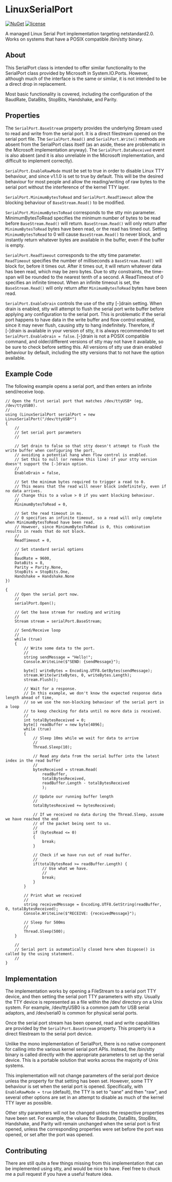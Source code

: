 # LinuxSerialPort

[![NuGet](https://img.shields.io/badge/nuget-1.1.1-green.svg)](https://www.nuget.org/packages/crozone.LinuxSerialPort/)
[![license](https://img.shields.io/github/license/mashape/apistatus.svg?maxAge=2592000)]()

A managed Linux Serial Port implementation targeting netstandard2.0.
Works on systems that have a POSIX compatible /bin/stty binary.

## About

This SerialPort class is intended to offer similar functionality to the SerialPort class provided by Microsoft in System.IO.Ports. However, although much of the interface is the same or similar, it is not intended to be a direct drop in replacement.

Most basic functionality is covered, including the configuration of the BaudRate, DataBits, StopBits, Handshake, and Parity.

## Properties

The `SerialPort.BaseStream` property provides the underlying Stream used to read and write from the serial port. It is a direct filestream opened on the serial port file. The `SerialPort.Read()` and `SerialPort.Write()` methods are absent from the SerialPort class itself (as an aside, these are problematic in the Microsoft implementation anyway). The `SerialPort.DataReceived` event is also absent (and it is also unreliable in the Microsoft implementation, and difficult to implement correctly).

`SerialPort.EnableRawMode` must be set to true in order to disable Linux TTY behaviour, and since v1.1.0 is set to true by default. This will be the desired behaviour for most people and allow the reading/writing of raw bytes to the serial port without the interference of the kernel TTY layer.

`SerialPort.MinimumBytesToRead` and `SerialPort.ReadTimeout` allow the blocking behaviour of `BaseStream.Read()` to be modified.

`SerialPort.MinimumBytesToRead` corresponds to the stty min parameter. MinimumBytesToRead specifies the minimum number of bytes to be read before `BaseStream.Read()` will return. `BaseStream.Read()` will only return after `MinimumBytesToRead` bytes have been read, or the read has timed out. Setting `MinimumBytesToRead` to 0 will cause `BaseStream.Read()` to never block, and instantly return whatever bytes are available in the buffer, even if the buffer is empty.

`SerialPort.ReadTimeout` corresponds to the stty time parameter. `ReadTimeout` specifies the number of milliseconds a `BaseStream.Read()` will block for, before it times out. After it times out, it will return whatever data has been read, which may be zero bytes. Due to stty constraints, the time-span will be rounded to the nearest tenth of a second. A ReadTimeout of 0 specifies an infinite timeout. When an infinite timeout is set, the `BaseStream.Read()` will only return after `MinimumBytesToRead` bytes have been read.

`SerialPort.EnableDrain` controls the use of the stty [-]drain setting. When drain is enabled, stty will attempt to flush the serial port write buffer before applying any configuration to the serial port.
This is problematic if the serial port happens to have data in the write buffer and flow control enabled, since it may never flush, causing stty to hang indefinitely.
Therefore, if [-]drain is available in your version of stty, it is always recommended to set `SerialPort.EnableDrain = false`. [-]drain is not a POSIX compatible command, and older/different versions of stty may not have it available, so be sure to check before setting this. All versions of stty use drain enabled behaviour by default, including the stty versions that to not have the option available.

## Example Code

The following example opens a serial port, and then enters an infinite send/receive loop.

```
// Open the first serial port that matches /dev/ttyUSB* (eg, /dev/ttyUSB0).
//
using (LinuxSerialPort serialPort = new LinuxSerialPort("/dev/ttyUSB*")
{
    //
    // Set serial port parameters
    //

    // Set drain to false so that stty doesn't attempt to flush the write buffer when configuring the port,
    // avoiding a potential hang when flow control is enabled.
    // Set this to null (or remove this line) if your stty version doesn't support the [-]drain option.
    //
    EnableDrain = false,

    // Set the minimum bytes required to trigger a read to 0.
    // This means that the read will never block indefinitely, even if no data arrives.
    // Change this to a value > 0 if you want blocking behaviour.
    //
    MinimumBytesToRead = 0,

    // Set the read timeout in ms.
    // 0 specifies an infinite timeout, so a read will only complete when MinimumBytesToRead have been read.
    // However, since MinimumBytesToRead is 0, this combination results in reads that do not block.
    //
    ReadTimeout = 0,

    // Set standard serial options
    //
    BaudRate = 9600,
    DataBits = 8,
    Parity = Parity.None,
    StopBits = StopBits.One,
    Handshake = Handshake.None
})

{
    // Open the serial port now.
    //
    serialPort.Open();

    // Get the base stream for reading and writing
    //
    Stream stream = serialPort.BaseStream;

    // Send/Receive loop
    //
    while (true)
    {
        // Write some data to the port.
        //
        string sendMessage = "Hello!";
        Console.WriteLine($"SEND: {sendMessage}");
        
        byte[] writeBytes = Encoding.UTF8.GetBytes(sendMessage);
        stream.Write(writeBytes, 0, writeBytes.Length);
        stream.Flush();
        
        // Wait for a response.
        // In this example, we don't know the expected response data length ahead of time,
        // so we use the non-blocking behaviour of the serial port in a loop
        // to keep checking for data until no more data is received.
        //
        int totalBytesReceived = 0;
        byte[] readBuffer = new byte[4096];
        while (true)
        {
            // Sleep 10ms while we wait for data to arrive
            //
            Thread.Sleep(10);
            
            // Read any data from the serial buffer into the latest index in the read buffer
            //
            bytesReceived = stream.Read(
                readBuffer,
                totalBytesReceived,
                readBuffer.Length - totalBytesReceived
                );
            
            // Update our running buffer length
            //
            totalBytesReceived += bytesReceived;
            
            // If we received no data during the Thread.Sleep, assume we have reached the end
            // of the packet being sent to us.
            //
            if (bytesRead <= 0)
            {
                break;
            }
            
            // Check if we have run out of read buffer.
            //
            if(totalBytesRead >= readBuffer.Length) {
                // Use what we have.
                //
                break;
            }
        }
        
        // Print what we received
        //
        string receivedMessage = Encoding.UTF8.GetString(readBuffer, 0, totalBytesReceived);
        Console.WriteLine($"RECEIVE: {receivedMessage}");
        
        // Sleep for 500ms
        //
        Thread.Sleep(500);
    }
    
    //
    // Serial port is automatically closed here when Dispose() is called by the using statement.
    //
}
```

## Implementation

The implementation works by opening a FileStream to a serial port TTY device, and then setting the serial port TTY parameters with stty. Usually the TTY device is represented as a file within the /dev/ directory on a Unix system. For example, /dev/ttyUSB0 is a common path for USB serial adaptors, and /dev/serial0 is common for physical serial ports.

Once the serial port stream has been opened, read and write capabilities are provided by the `SerialPort.BaseStream` property. This property is a direct filestream to the serial port device.

Unlike the mono implementation of SerialPort, there is no native component for calling into the various kernel serial port APIs. Instead, the /bin/stty binary is called directly with the appropriate parameters to set up the serial device. This is a portable solution that works across the majority of Unix systems.

This implementation will not change parameters of the serial port device unless the property for that setting has been set. However, some TTY behaviour is set when the serial port is opened. Specifically, with `EnableRawMode = true` (default), the TTY is set to "sane" and then "raw", and several other options are set in an attempt to disable as much of the kernel TTY layer as possible.

Other stty parameters will not be changed unless the respective properties have been set. For example, the values for Baudrate, DataBits, StopBits, Handshake, and Parity will remain unchanged when the serial port is first opened, unless  the corresponding properties were set before the port was opened, or set after the port was opened.

## Contributing

There are still quite a few things missing from this implementation that can be implemented using stty, and would be nice to have. Feel free to chuck me a pull request if you have a useful feature idea.
